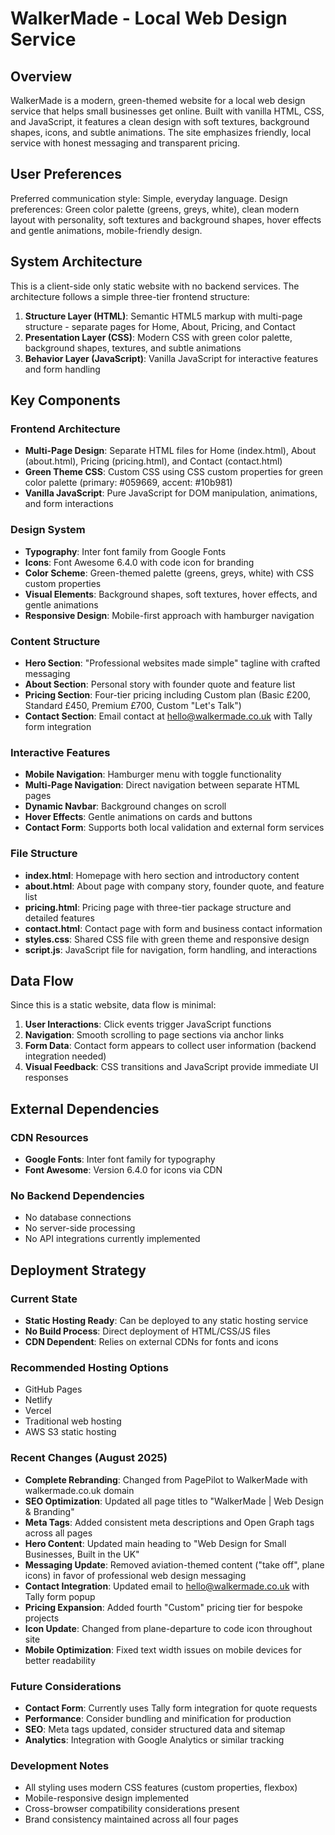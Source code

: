 # WalkerMade - Local Web Design Service

## Overview

WalkerMade is a modern, green-themed website for a local web design service that helps small businesses get online. Built with vanilla HTML, CSS, and JavaScript, it features a clean design with soft textures, background shapes, icons, and subtle animations. The site emphasizes friendly, local service with honest messaging and transparent pricing.

## User Preferences

Preferred communication style: Simple, everyday language.
Design preferences: Green color palette (greens, greys, white), clean modern layout with personality, soft textures and background shapes, hover effects and gentle animations, mobile-friendly design.

## System Architecture

This is a client-side only static website with no backend services. The architecture follows a simple three-tier frontend structure:

1. **Structure Layer (HTML)**: Semantic HTML5 markup with multi-page structure - separate pages for Home, About, Pricing, and Contact
2. **Presentation Layer (CSS)**: Modern CSS with green color palette, background shapes, textures, and subtle animations
3. **Behavior Layer (JavaScript)**: Vanilla JavaScript for interactive features and form handling

## Key Components

### Frontend Architecture
- **Multi-Page Design**: Separate HTML files for Home (index.html), About (about.html), Pricing (pricing.html), and Contact (contact.html)
- **Green Theme CSS**: Custom CSS using CSS custom properties for green color palette (primary: #059669, accent: #10b981)
- **Vanilla JavaScript**: Pure JavaScript for DOM manipulation, animations, and form interactions

### Design System
- **Typography**: Inter font family from Google Fonts
- **Icons**: Font Awesome 6.4.0 with code icon for branding
- **Color Scheme**: Green-themed palette (greens, greys, white) with CSS custom properties
- **Visual Elements**: Background shapes, soft textures, hover effects, and gentle animations
- **Responsive Design**: Mobile-first approach with hamburger navigation

### Content Structure
- **Hero Section**: "Professional websites made simple" tagline with crafted messaging
- **About Section**: Personal story with founder quote and feature list
- **Pricing Section**: Four-tier pricing including Custom plan (Basic £200, Standard £450, Premium £700, Custom "Let's Talk")
- **Contact Section**: Email contact at hello@walkermade.co.uk with Tally form integration

### Interactive Features
- **Mobile Navigation**: Hamburger menu with toggle functionality
- **Multi-Page Navigation**: Direct navigation between separate HTML pages
- **Dynamic Navbar**: Background changes on scroll
- **Hover Effects**: Gentle animations on cards and buttons
- **Contact Form**: Supports both local validation and external form services

### File Structure
- **index.html**: Homepage with hero section and introductory content
- **about.html**: About page with company story, founder quote, and feature list
- **pricing.html**: Pricing page with three-tier package structure and detailed features
- **contact.html**: Contact page with form and business contact information
- **styles.css**: Shared CSS file with green theme and responsive design
- **script.js**: JavaScript file for navigation, form handling, and interactions

## Data Flow

Since this is a static website, data flow is minimal:

1. **User Interactions**: Click events trigger JavaScript functions
2. **Navigation**: Smooth scrolling to page sections via anchor links
3. **Form Data**: Contact form appears to collect user information (backend integration needed)
4. **Visual Feedback**: CSS transitions and JavaScript provide immediate UI responses

## External Dependencies

### CDN Resources
- **Google Fonts**: Inter font family for typography
- **Font Awesome**: Version 6.4.0 for icons via CDN

### No Backend Dependencies
- No database connections
- No server-side processing
- No API integrations currently implemented

## Deployment Strategy

### Current State
- **Static Hosting Ready**: Can be deployed to any static hosting service
- **No Build Process**: Direct deployment of HTML/CSS/JS files
- **CDN Dependent**: Relies on external CDNs for fonts and icons

### Recommended Hosting Options
- GitHub Pages
- Netlify
- Vercel
- Traditional web hosting
- AWS S3 static hosting

### Recent Changes (August 2025)
- **Complete Rebranding**: Changed from PagePilot to WalkerMade with walkermade.co.uk domain
- **SEO Optimization**: Updated all page titles to "WalkerMade | Web Design & Branding"
- **Meta Tags**: Added consistent meta descriptions and Open Graph tags across all pages
- **Hero Content**: Updated main heading to "Web Design for Small Businesses, Built in the UK"
- **Messaging Update**: Removed aviation-themed content ("take off", plane icons) in favor of professional web design messaging
- **Contact Integration**: Updated email to hello@walkermade.co.uk with Tally form popup
- **Pricing Expansion**: Added fourth "Custom" pricing tier for bespoke projects
- **Icon Update**: Changed from plane-departure to code icon throughout site
- **Mobile Optimization**: Fixed text width issues on mobile devices for better readability

### Future Considerations
- **Contact Form**: Currently uses Tally form integration for quote requests
- **Performance**: Consider bundling and minification for production
- **SEO**: Meta tags updated, consider structured data and sitemap
- **Analytics**: Integration with Google Analytics or similar tracking

### Development Notes
- All styling uses modern CSS features (custom properties, flexbox)
- Mobile-responsive design implemented
- Cross-browser compatibility considerations present
- Brand consistency maintained across all four pages